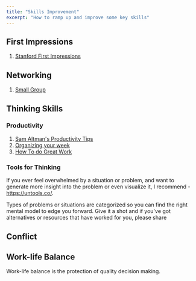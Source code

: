 ```yaml
---
title: "Skills Improvement"
excerpt: "How to ramp up and improve some key skills"
---
```


## First Impressions

1. [Stanford First Impressions](https://www.youtube.com/watch?v=Om7jApT9cVc)

## Networking

1. [Small Group](https://www.youtube.com/watch?v=WO7AFZWjy0E)

## Thinking Skills

### Productivity

1. [Sam Altman's Productivity Tips](https://blog.samaltman.com/productivity)
2. [Organizing your week](https://hybridhacker.email/p/your-week-as-an-engineering-manager)
3. [How To do Great Work](https://www.paulgraham.com/greatwork.html)

### Tools for Thinking

If you ever feel overwhelmed by a situation or problem, and want to generate more insight into the problem or even visualize it, I recommend - <https://untools.co/>.

Types of problems or situations are categorized so you can find the right mental model to edge you forward. Give it a shot and if you've got alternatives or resources that have worked for you, please share

## Conflict

## Work-life Balance

Work-life balance is the protection of quality decision making.

